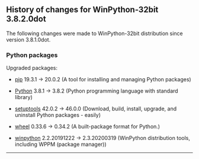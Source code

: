 ﻿## History of changes for WinPython-32bit 3.8.2.0dot

The following changes were made to WinPython-32bit distribution since version 3.8.1.0dot.

### Python packages

Upgraded packages:

  * [pip](https://pypi.org/project/pip) 19.3.1 → 20.0.2 (A tool for installing and managing Python packages)
  * [Python](http://www.python.org/) 3.8.1 → 3.8.2 (Python programming language with standard library)
  * [setuptools](https://pypi.org/project/setuptools) 42.0.2 → 46.0.0 (Download, build, install, upgrade, and uninstall Python packages - easily)
  * [wheel](https://pypi.org/project/wheel) 0.33.6 → 0.34.2 (A built-package format for Python.)
  * [winpython](http://winpython.github.io/) 2.2.20191222 → 2.3.20200319 (WinPython distribution tools, including WPPM (package manager))

* * *
